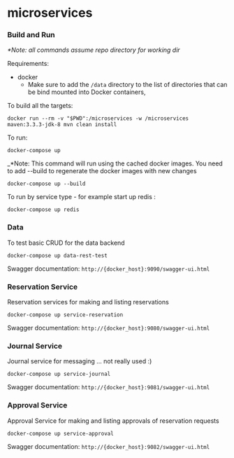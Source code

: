 # microservices

### Build and Run
_*Note: all commands assume repo directory for working dir_

Requirements:
* docker
  * Make sure to add the `/data` directory to the list of directories that 
  can be bind mounted into Docker containers,

To build all the targets:
```
docker run --rm -v "$PWD":/microservices -w /microservices maven:3.3.3-jdk-8 mvn clean install
```
To run:
```
docker-compose up
```
_*Note: This command will run using the cached docker images. You need to add --build to regenerate the docker images with new changes
```
docker-compose up --build
```
To run by service type - for example start up redis :
```
docker-compose up redis
```

### Data 
To test basic CRUD for the data backend
```
docker-compose up data-rest-test
```
Swagger documentation:
`http://{docker_host}:9090/swagger-ui.html`

### Reservation Service
Reservation services for making and listing reservations
```
docker-compose up service-reservation
```
Swagger documentation:
`http://{docker_host}:9080/swagger-ui.html`

### Journal Service
Journal service for messaging ... not really used :)
```
docker-compose up service-journal
```
Swagger documentation:
`http://{docker_host}:9081/swagger-ui.html`

### Approval Service
Approval Service for making and listing approvals of reservation requests
```
docker-compose up service-approval
```
Swagger documentation:
`http://{docker_host}:9082/swagger-ui.html`